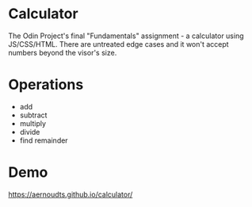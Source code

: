 # Calculator
The Odin Project's final "Fundamentals" assignment - a calculator using JS/CSS/HTML. There are untreated edge cases and it won't accept numbers beyond the visor's size.

# Operations
- add
- subtract
- multiply
- divide
- find remainder

# Demo
https://aernoudts.github.io/calculator/

